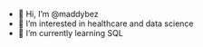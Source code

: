- 👋 Hi, I’m @maddybez
- 👀 I’m interested in healthcare and data science
- 🌱 I’m currently learning SQL

<!---
maddybez/maddybez is a ✨ special ✨ repository because its `README.md` (this file) appears on your GitHub profile.
You can click the Preview link to take a look at your changes.
--->
